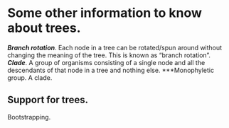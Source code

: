 # Some other information to know about trees. 

***Branch rotation***. Each node in a tree can be rotated/spun around without changing the meaning of the tree. This is known as “branch rotation”.
***Clade***. A group of organisms consisting of a single node and all the descendants of that node in a tree and nothing else.
***Monophyletic group. A clade. 


## Support for trees.
Bootstrapping.

